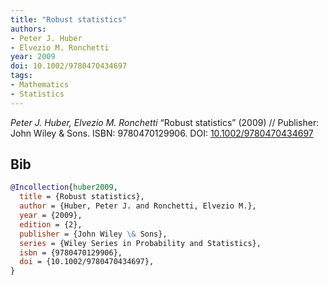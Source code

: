 ```yaml
---
title: "Robust statistics"
authors:
- Peter J. Huber
- Elvezio M. Ronchetti
year: 2009
doi: 10.1002/9780470434697
tags:
- Mathematics
- Statistics
---
```


<i>Peter J. Huber, Elvezio M. Ronchetti</i> <span title="">“Robust statistics”</span> (2009) // Publisher: John Wiley \& Sons. ISBN:&nbsp;9780470129906. DOI:&nbsp;<a href='https://doi.org/10.1002/9780470434697'>10.1002/9780470434697</a>

## Bib

```bib
@Incollection{huber2009,
  title = {Robust statistics},
  author = {Huber, Peter J. and Ronchetti, Elvezio M.},
  year = {2009},
  edition = {2},
  publisher = {John Wiley \& Sons},
  series = {Wiley Series in Probability and Statistics},
  isbn = {9780470129906},
  doi = {10.1002/9780470434697},
}
```
